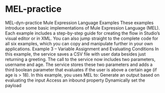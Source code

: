 # MEL-practice
MEL-dyn-practice  Mule Expression Language Examples  These examples introduce some basic implementations of Mule Expression Language (MEL). Each example includes a step-by-step guide for creating the flow in Studio’s visual editor or in XML. You can also jump straight to the complete code for all six examples, which you can copy and manipulate further in your own applications. Example 3 – Variable Assignment and Evaluating Conditions  In this example, the service saves a CSV file with user data besides just returning a greeting. The call to the service now includes two parameters, username and age. The service stores these two parameters and adds a third boolean parameter that evaluates if the user is above a certain age (if age is > 18). In this example, you uses MEL to: Generate an output based on evaluating the input Access an inbound property Dynamically set the payload
